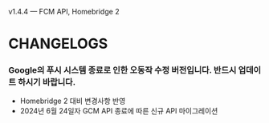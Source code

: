 v1.4.4 — FCM API, Homebridge 2
# CHANGELOGS

### Google의 푸시 시스템 종료로 인한 오동작 수정 버전입니다. 반드시 업데이트 하시기 바랍니다.

- Homebridge 2 대비 변경사항 반영
- 2024년 6월 24일자 GCM API 종료에 따른 신규 API 마이그레이션
